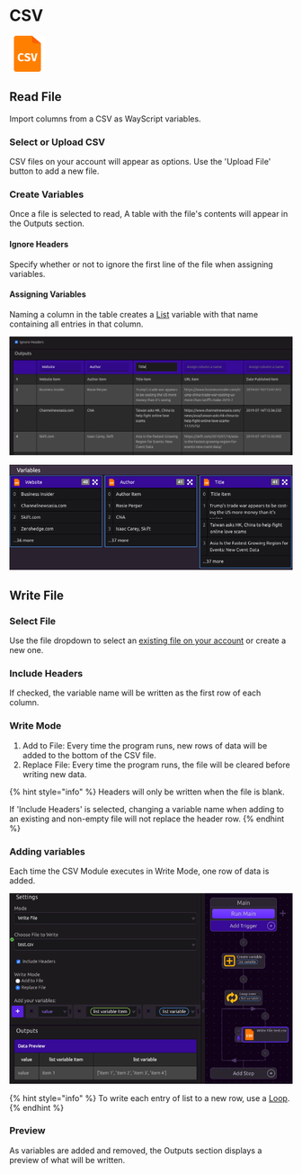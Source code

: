 # CSV

![Read and Write to CSV files.](../../.gitbook/assets/csv_reader.png)

## Read File

Import columns from a CSV as WayScript variables.

### Select or Upload CSV

CSV files on your account will appear as options. Use the 'Upload File' button to add a new file.

### Create Variables

Once a file is selected to read, A table with the file's contents will appear in the Outputs section. 

#### Ignore Headers

Specify whether or not to ignore the first line of the file when assigning variables.

#### Assigning Variables

Naming a column in the table creates a [List](../../getting_started/variables.md#lists) variable with that name containing all entries in that column.

![](../../.gitbook/assets/screen-shot-2019-07-17-at-11.24.14-am.png)

![Note that first row is ignored in creating variables](../../.gitbook/assets/screen-shot-2019-07-17-at-11.25.14-am.png)

## Write File

### Select File

Use the file dropdown to select an [existing file on your account](../../account-management/managing-your-files.md) or create a new one.

### Include Headers

If checked, the variable name will be written as the first row of each column.

### Write Mode

1. Add to File: Every time the program runs, new rows of data will be added to the bottom of the CSV file.
2. Replace File: Every time the program runs, the file will be cleared before writing new data.

{% hint style="info" %}
Headers will only be written when the file is blank. 

If 'Include Headers' is selected, changing a variable name when adding to an existing and non-empty file will not replace the header row.
{% endhint %}

### Adding variables

Each time the CSV Module executes in Write Mode, one row of data is added.  

![](../../.gitbook/assets/screen-shot-2019-07-17-at-11.49.04-am.png)

{% hint style="info" %}
To write each entry of list to a new row, use a [Loop](../../getting_started/looping-iteration.md).
{% endhint %}

### Preview

As variables are added and removed, the Outputs section displays a preview of what will be written.

